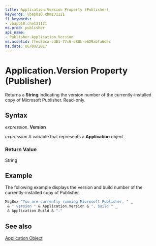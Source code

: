 ```yaml
---
title: Application.Version Property (Publisher)
keywords: vbapb10.chm131121
f1_keywords:
- vbapb10.chm131121
ms.prod: publisher
api_name:
- Publisher.Application.Version
ms.assetid: ffec5bca-cd81-77c6-d80b-e629abfa6dec
ms.date: 06/08/2017
---
```



# Application.Version Property (Publisher)

Returns a  **String** indicating the version number of the currently-installed copy of Microsoft Publisher. Read-only.


## Syntax

 _expression_. **Version**

 _expression_ A variable that represents a  **Application** object.


### Return Value

String


## Example

The following example displays the version and build number of the currently-installed copy of Publisher.


```vb
MsgBox "You are currently running Microsoft Publisher, " _ 
 & " version " & Application.Version & ", build " _ 
 & Application.Build & "." 

```


## See also


 [Application Object](Publisher.Application.md)

